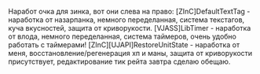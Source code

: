 Наработ очка для зинка, вот они слева на право:
[ZInC]DefaultTextTag - наработка от назарпанка, немного переделанная, система текстагов, куча вкусностей, защита от криворукости.
[VJASS]LibTimer - наработка от влода, немного переделанная, система таймеров, очень удобно работать с таймерами!
[ZInC][UJAPI]RestoreUnitState - наработка от меня, восстановление/регенерация хп и маны, защита от криворукости присутствует, редактирование тик рейта завтра сделаю обещаю.

